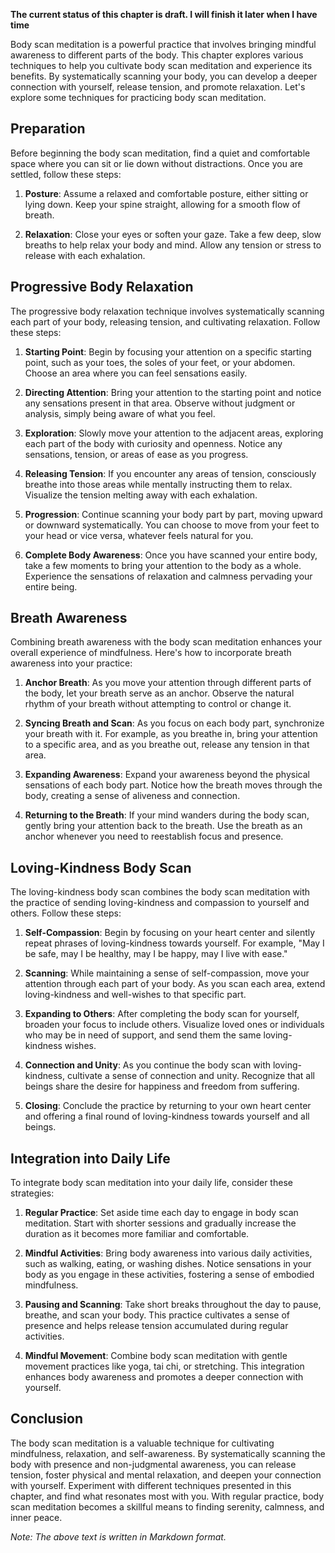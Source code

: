 **The current status of this chapter is draft. I will finish it later when I have time**

Body scan meditation is a powerful practice that involves bringing mindful awareness to different parts of the body. This chapter explores various techniques to help you cultivate body scan meditation and experience its benefits. By systematically scanning your body, you can develop a deeper connection with yourself, release tension, and promote relaxation. Let's explore some techniques for practicing body scan meditation.

Preparation
-----------

Before beginning the body scan meditation, find a quiet and comfortable space where you can sit or lie down without distractions. Once you are settled, follow these steps:

1. **Posture**: Assume a relaxed and comfortable posture, either sitting or lying down. Keep your spine straight, allowing for a smooth flow of breath.

2. **Relaxation**: Close your eyes or soften your gaze. Take a few deep, slow breaths to help relax your body and mind. Allow any tension or stress to release with each exhalation.

Progressive Body Relaxation
---------------------------

The progressive body relaxation technique involves systematically scanning each part of your body, releasing tension, and cultivating relaxation. Follow these steps:

1. **Starting Point**: Begin by focusing your attention on a specific starting point, such as your toes, the soles of your feet, or your abdomen. Choose an area where you can feel sensations easily.

2. **Directing Attention**: Bring your attention to the starting point and notice any sensations present in that area. Observe without judgment or analysis, simply being aware of what you feel.

3. **Exploration**: Slowly move your attention to the adjacent areas, exploring each part of the body with curiosity and openness. Notice any sensations, tension, or areas of ease as you progress.

4. **Releasing Tension**: If you encounter any areas of tension, consciously breathe into those areas while mentally instructing them to relax. Visualize the tension melting away with each exhalation.

5. **Progression**: Continue scanning your body part by part, moving upward or downward systematically. You can choose to move from your feet to your head or vice versa, whatever feels natural for you.

6. **Complete Body Awareness**: Once you have scanned your entire body, take a few moments to bring your attention to the body as a whole. Experience the sensations of relaxation and calmness pervading your entire being.

Breath Awareness
----------------

Combining breath awareness with the body scan meditation enhances your overall experience of mindfulness. Here's how to incorporate breath awareness into your practice:

1. **Anchor Breath**: As you move your attention through different parts of the body, let your breath serve as an anchor. Observe the natural rhythm of your breath without attempting to control or change it.

2. **Syncing Breath and Scan**: As you focus on each body part, synchronize your breath with it. For example, as you breathe in, bring your attention to a specific area, and as you breathe out, release any tension in that area.

3. **Expanding Awareness**: Expand your awareness beyond the physical sensations of each body part. Notice how the breath moves through the body, creating a sense of aliveness and connection.

4. **Returning to the Breath**: If your mind wanders during the body scan, gently bring your attention back to the breath. Use the breath as an anchor whenever you need to reestablish focus and presence.

Loving-Kindness Body Scan
-------------------------

The loving-kindness body scan combines the body scan meditation with the practice of sending loving-kindness and compassion to yourself and others. Follow these steps:

1. **Self-Compassion**: Begin by focusing on your heart center and silently repeat phrases of loving-kindness towards yourself. For example, "May I be safe, may I be healthy, may I be happy, may I live with ease."

2. **Scanning**: While maintaining a sense of self-compassion, move your attention through each part of your body. As you scan each area, extend loving-kindness and well-wishes to that specific part.

3. **Expanding to Others**: After completing the body scan for yourself, broaden your focus to include others. Visualize loved ones or individuals who may be in need of support, and send them the same loving-kindness wishes.

4. **Connection and Unity**: As you continue the body scan with loving-kindness, cultivate a sense of connection and unity. Recognize that all beings share the desire for happiness and freedom from suffering.

5. **Closing**: Conclude the practice by returning to your own heart center and offering a final round of loving-kindness towards yourself and all beings.

Integration into Daily Life
---------------------------

To integrate body scan meditation into your daily life, consider these strategies:

1. **Regular Practice**: Set aside time each day to engage in body scan meditation. Start with shorter sessions and gradually increase the duration as it becomes more familiar and comfortable.

2. **Mindful Activities**: Bring body awareness into various daily activities, such as walking, eating, or washing dishes. Notice sensations in your body as you engage in these activities, fostering a sense of embodied mindfulness.

3. **Pausing and Scanning**: Take short breaks throughout the day to pause, breathe, and scan your body. This practice cultivates a sense of presence and helps release tension accumulated during regular activities.

4. **Mindful Movement**: Combine body scan meditation with gentle movement practices like yoga, tai chi, or stretching. This integration enhances body awareness and promotes a deeper connection with yourself.

Conclusion
----------

The body scan meditation is a valuable technique for cultivating mindfulness, relaxation, and self-awareness. By systematically scanning the body with presence and non-judgmental awareness, you can release tension, foster physical and mental relaxation, and deepen your connection with yourself. Experiment with different techniques presented in this chapter, and find what resonates most with you. With regular practice, body scan meditation becomes a skillful means to finding serenity, calmness, and inner peace.

*Note: The above text is written in Markdown format.*
